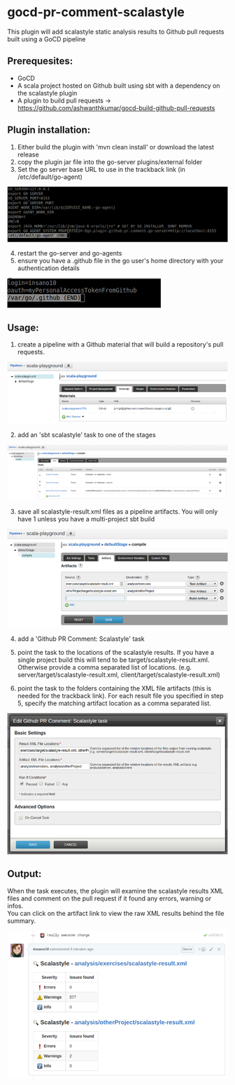 # gocd-pr-comment-scalastyle

This plugin will add scalastyle static analysis results to Github pull requests built using a GoCD pipeline

## Prerequesites:

- GoCD
- A scala project hosted on Github built using sbt with a dependency on the scalastyle plugin
- A plugin to build pull requests -> https://github.com/ashwanthkumar/gocd-build-github-pull-requests


## Plugin installation:

1. Either build the plugin with 'mvn clean install' or download the latest release
2. copy the plugin jar file into the go-server plugins/external folder
3. Set the go server base URL to use in the trackback link (in /etc/default/go-agent)

![Go Agent Properties][1]

4. restart the go-server and go-agents
5. ensure you have a .github file in the go user's home directory with your authentication details

![Github Properties][2]


## Usage:

1) create a pipeline with a Github material that will build a repository's pull requests. 

![Github Material Pipeline][3]

2) add an 'sbt scalastyle' task to one of the stages

![Add Pipeline Tasks][4]

3) save all scalastyle-result.xml files as a pipeline artifacts. You will only have 1 unless you have a multi-project sbt build

![Set Artifact Location][5]

4) add a 'Github PR Comment: Scalastyle' task

5) point the task to the locations of the scalastyle results. If you have a single project build this will tend to be target/scalastyle-result.xml. Otherwise provide a comma
separated list of locations. (e.g. server/target/scalastyle-result.xml, client/target/scalastyle-result.xml)

6) point the task to the folders containing the XML file artifacts (this is needed for the trackback link). For each result file you specified in step 5, specify the matching
artifact location as a comma separated list.

![Scalastyle Plugin Configuration][6]


## Output:

When the task executes, the plugin will examine the scalastyle results XML files and comment on the pull request if it found any errors, warning or infos.<br/>
You can click on the artifact link to view the raw XML results behind the file summary.

![Pull Request Comment][7]


[1]: images/example_go_agent_properties.png  "Go Agent Properties"
[2]: images/example_github_properties.png  "Github Properties"
[3]: images/example_github_material_pipeline.png  "Github Material Pipeline"
[4]: images/example_pipeline_tasks.png  "Pipeline Tasks"
[5]: images/example_artifact_location.png  "Artifact Location"
[6]: images/example_task_configuration.png  "Task Configuration"
[7]: images/example_summary_comment.png  "Summary Comment"